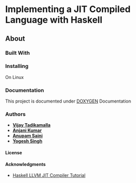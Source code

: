 # Implementing a JIT Compiled Language with Haskell 

## About  

### Built With  

### Installing

On Linux  

### Documentation  

This project is documented under [DOXYGEN](http://www.doxygen.nl/)  Documentation  

### Authors  

* [**Vijay Tadikamalla**](https://github.com/vijayphoenix)  
* [**Anjani Kumar**](https://github.com/anjani-1)  
* [**Anupam Saini**](https://github.com/anupamsaini98)  
* [**Yogesh Singh**](https://github.com/yo5sh)  

#### License  

#### Acknowledgments  
* [Haskell LLVM JIT Compiler Tutorial](http://www.stephendiehl.com/llvm)
